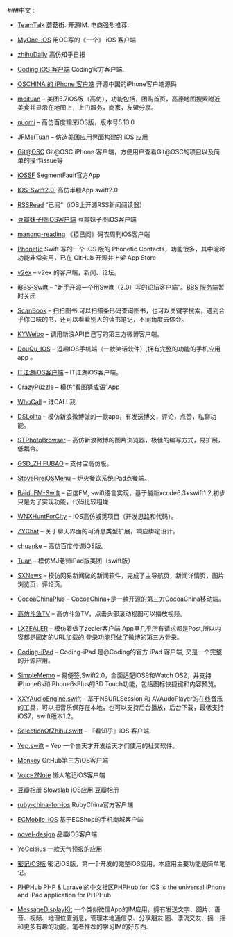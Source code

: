 ###中文 :

* [TeamTalk](https://github.com/mogujie/TeamTalk) 蘑菇街. 开源IM. 电商强烈推荐.

* [MyOne-iOS](https://github.com/meilbn/MyOne-iOS) 用OC写的《一个》 iOS 客户端

* [zhihuDaily](https://github.com/beyanger/zhihuDaily) 高仿知乎日报

* [Coding iOS 客户端](https://github.com/Coding/Coding-iOS) Coding官方客户端. 

* [OSCHINA 的 iPhone 客户端](https://github.com/Coding/Coding-iOS) 开源中国的iPhone客户端源码

* [meituan](https://github.com/lookingstars/meituan) – 美团5.7iOS版（高仿），功能包括，团购首页，高德地图搜索附近美食并显示在地图上，上门服务，商家，友盟分享。

* [nuomi](https://github.com/lookingstars/meituan) – 高仿百度糯米iOS版，版本号5.13.0

* [JFMeiTuan](https://github.com/tubie/JFMeiTuan) – 仿造美团应用界面构建的 iOS 应用

* [Git@OSC](https://git.oschina.net/oschina/git-osc-iphone) Git@OSC iPhone 客户端，方便用户查看Git@OSC的项目以及简单的操作issue等

* [iOSSF](https://github.com/gaosboy/iOSSF) SegmentFault官方App

* [IOS-Swift2.0 ](https://github.com/jiachenmu/Swift-BanTang) 高仿半糖App swift2.0

* [RSSRead](https://github.com/ming1016/RSSRead) “已阅”（iOS上开源RSS新闻阅读器）

* [豆瓣妹子图iOS客户端](https://github.com/Sunnyyoung/Meizi) 豆瓣妹子图iOS客户端

* [manong-reading](https://github.com/icepy/manong-reading) 《猿已阅》码农周刊iOS客户端

* [Phonetic](https://github.com/iAugux/Phonetic) Swift 写的一个 iOS 版的 Phonetic Contacts，功能很多，其中昵称功能非常实用，已在 GitHub 开源并上架 App Store

* [v2ex](https://github.com/singro/v2ex) – v2ex 的客户端，新闻、论坛。

* [iBBS-Swift](https://github.com/iAugux/iBBS-Swift) – “新手开源一个用Swift（2.0）写的论坛客户端”。[BBS 服务端](http://obbs.sinaapp.com/)暂时关闭

* [ScanBook](https://github.com/JayFang1993/ScanBook) – 扫扫图书:可以扫描条形码查询图书，也可以关键字搜索，遇到合乎你口味的书，还可以看看别人的读书笔记，不同角度去体会。

* [KYWeibo](https://github.com/KittenYang/KYWeibo) – 调用新浪API自己写的第三方微博客户端。

* [DouQu_IOS](https://github.com/li6185377/DouQu_IOS) – 逗趣IOS手机端（一款笑话软件）,拥有完整的功能的手机应用app 。

* [IT江湖iOS客户端](https://github.com/itjhDev/itjh) – IT江湖iOS客户端。

* [CrazyPuzzle](https://github.com/nonstriater/CrazyPuzzle) – 模仿“看图猜成语”App

* [WhoCall](https://github.com/Tim9Liu9/WhoCall) – 谁CALL我

* [DSLolita](https://github.com/sam408130/DSLolita) – 模仿新浪微博做的一款app，有发送博文，评论，点赞，私聊功能。

* [STPhotoBrowser](https://github.com/STShenZhaoliang/STPhotoBrowser) – 高仿新浪微博的图片浏览器，极佳的编写方式，易扩展，低耦合。

* [GSD_ZHIFUBAO](https://github.com/gsdios/GSD_ZHIFUBAO) – 支付宝高仿版。

* [StoveFireiOSMenu](https://github.com/joeshang/StoveFireiOSMenu) – 炉火餐饮系统iPad点餐端。

* [BaiduFM-Swift](https://github.com/belm/BaiduFM-Swift) – 百度FM, swift语言实现，基于最新xcode6.3+swift1.2,初步只是为了实现功能，代码比较粗燥

* [WNXHuntForCity](https://github.com/ZhongTaoTian/WNXHuntForCity) – iOS高仿城觅项目（开发思路和代码）。

* [ZYChat](https://github.com/zyprosoft/ZYChat) – 关于聊天界面的可消息类型扩展，响应绑定设计。

* [chuanke](https://github.com/lookingstars/chuanke) – 高仿百度传课iOS版。

* [Tuan](https://github.com/aiqiuqiu/Tuan) – 模仿MJ老师iPad版美团（swift版）

* [SXNews](https://github.com/dsxNiubility/SXNews) – 模仿网易新闻做的新闻软件，完成了主导航页，新闻详情页，图片浏览页，评论页。

* [CocoaChinaPlus](https://github.com/zixun/CocoaChinaPlus) – CocoaChina+是一款开源的第三方CocoaChina移动端。

* [高仿斗鱼TV](http://code.cocoachina.com/view/128246) – 高仿斗鱼TV，点击头部滚动视图可以播放视频。

* [LXZEALER](https://github.com/LonelyTown/LXZEALER) – 模仿着做了zealer客户端,App里几乎所有请求都是Post,所以内容都是固定的URL加载的,登录功能只做了微博的第三方登录。

* [Coding-iPad](https://github.com/Coding/Coding-iPad) – Coding-iPad 是@Coding的官方 iPad 客户端, 又是一个完整的开源应用。

* [SimpleMemo](https://github.com/likumb/SimpleMemo) – 易便签,Swift2.0，全面适配iOS9和Watch OS2，并支持iPhone6s和iPhone6sPlus的3D Touch功能，包括图标快捷键和内容预览。

* [XXYAudioEngine.swift](https://github.com/xxycode/XXYAudioEngine) – 基于NSURLSession 和 AVAudoPlayer的在线音乐的工具，可以把音乐保存在本地，也可以支持后台播放，后台下载，最低支持iOS7，swift版本1.2。

* [SelectionOfZhihu.swift](https://github.com/sheepy1/SelectionOfZhihu) – 『看知乎』iOS 客户端.

* [Yep.swift](https://github.com/CatchChat/Yep) – Yep 一个由天才开发给天才们使用的社交软件。

* [Monkey](https://github.com/coderyi/Monkey) GitHub第三方iOS客户端

* [Voice2Note](https://github.com/liaojinxing/Voice2Note) 懒人笔记iOS客户端

* [豆瓣相册](https://github.com/TonnyTao/DoubanAlbum) Slowslab iOS应用 豆瓣相册 

* [ruby-china-for-ios](https://github.com/ruby-china/ruby-china-for-ios) RubyChina官方客户端

* [ECMobile_iOS](https://github.com/GeekZooStudio/ECMobile_iOS) 基于ECShop的手机商城客户端

* [novel-design](https://github.com/ltebean/novel-design) 品趣iOS客户端

* [YoCelsius](https://github.com/YouXianMing/YoCelsius) 一款天气预报的应用

* [ 密记iOS版](https://github.com/iHTCboy/SecurityNote) 密记iOS版，第一个开发的完整iOS应用，本应用主要功能是简单笔记。

* [PHPHub](https://phphub.org/)[](https://github.com/aufree/phphub-ios) PHP & Laravel的中文社区PHPHub for iOS is the universal iPhone and iPad application for PHPHub

* [MessageDisplayKit](https://github.com/xhzengAIB/MessageDisplayKit)  一个类似微信App的IM应用，拥有发送文字、图片、语音、视频、地理位置消息，管理本地通信录、分享朋友 圈、漂流交友、摇一摇和更多有趣的功能。笔者推荐的学习IM的好东西.
